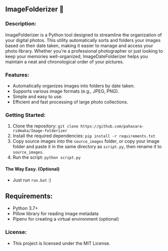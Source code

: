 ## ImageFolderizer 📁

### Description:

ImageFolderizer is a Python tool designed to streamline the organization of your digital photos. This utility automatically sorts and folders your images based on their date taken, making it easier to manage and access your photo library. Whether you're a professional photographer or just looking to keep your memories well-organized, ImageDateFolderizer helps you maintain a neat and chronological order of your pictures.

### Features:

- Automatically organizes images into folders by date taken.
- Supports various image formats (e.g., JPEG, PNG).
- Simple and easy to use.
- Efficient and fast processing of large photo collections.

### Getting Started:

1. Clone the repository: `git clone https://github.com/pahasara-ridmaka/Image-folderizer`<br>
2. Install the required dependencies: `pip install -r requirements.txt`<br>
3. Copy source images into the `source_images` folder, or copy your image folder and paste it in the same directory as `script.py`, then rename it to `source_images`.<br>
4. Run the script: `python script.py`

#### The Way Easy. (Optional)

- Just run `run.bat` :)

## Requirements:

- Python 3.7+<br>
- Pillow library for reading image metadata<br>
- Pipenv for creating a virtual environment (optional)<br>

### License:

- This project is licensed under the MIT License.
